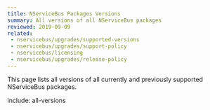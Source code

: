 ```yaml
---
title: NServiceBus Packages Versions
summary: All versions of all NServiceBus packages
reviewed: 2019-09-09
related:
 - nservicebus/upgrades/supported-versions
 - nservicebus/upgrades/support-policy
 - nservicebus/licensing
 - nservicebus/upgrades/release-policy
---
```


This page lists all versions of all currently and previously supported NServiceBus packages.

include: all-versions
